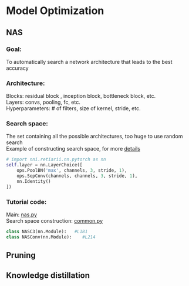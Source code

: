 # Model Optimization

## NAS 

### Goal: 
To automatically search a network architecture that leads to the best accuracy 

### Architecture:
Blocks: residual block , inception block, bottleneck block, etc. <br>
Layers: convs, pooling, fc, etc.<br>
Hyperparameters: # of filters, size of kernel, stride, etc.<br>

### Search space:
The set containing all the possible architectures, too huge to use random search 
<br>
Example of constructing search space, for more [details](https://nni.readthedocs.io/en/stable/nas/construct_space.html)
```python
# import nni.retiarii.nn.pytorch as nn
self.layer = nn.LayerChoice([
    ops.PoolBN('max', channels, 3, stride, 1),
    ops.SepConv(channels, channels, 3, stride, 1),
    nn.Identity()
])
```

### Tutorial code: <br>
Main: [nas.py](https://github.com/Raychen0617/yolov5_optimization/blob/master/nas.py) <br>
Search space construction: [common.py](https://github.com/Raychen0617/yolov5_optimization/blob/master/models/common.py)
```python
class NASC3(nn.Module):   #L181
class NASConv(nn.Module):    #L214
```


## Pruning 

## Knowledge distillation 

